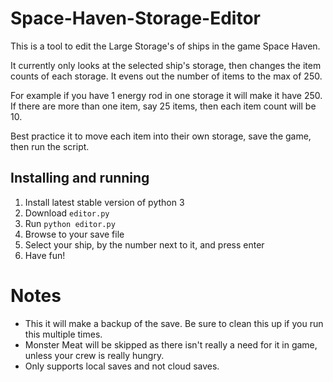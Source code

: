 # Space-Haven-Storage-Editor
This is a tool to edit the Large Storage's of ships in the game Space Haven.

It currently only looks at the selected ship's storage, then changes
the item counts of each storage. It evens out the number of items to
the max of 250.

For example if you have 1 energy rod in one storage it will make it
have 250. If there are more than one item, say 25 items, then each
item count will be 10.

Best practice it to move each item into their own storage, save the
game, then run the script.

## Installing and running

1) Install latest stable version of python 3
1) Download `editor.py`
1) Run `python editor.py`
1) Browse to your save file
1) Select your ship, by the number next to it, and press enter
1) Have fun!

# Notes
* This it will make a backup of the save. Be sure to clean this up
if you run this multiple times.
* Monster Meat will be skipped as there isn't really a need for it
in game, unless your crew is really hungry.
* Only supports local saves and not cloud saves.
